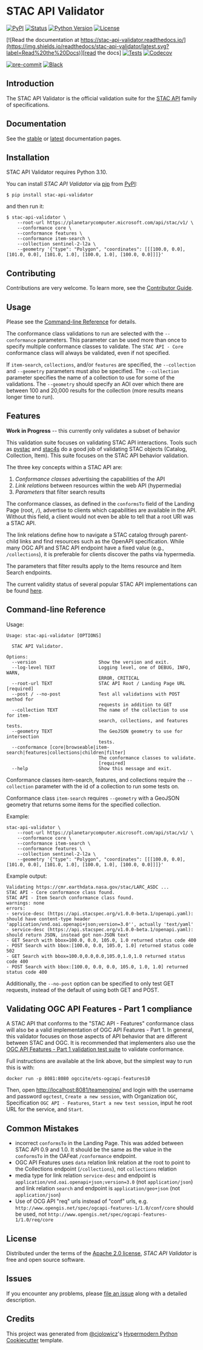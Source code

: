 # STAC API Validator

[![PyPI](https://img.shields.io/pypi/v/stac-api-validator.svg)][pypi_]
[![Status](https://img.shields.io/pypi/status/stac-api-validator.svg)][status]
[![Python Version](https://img.shields.io/pypi/pyversions/stac-api-validator)][python version]
[![License](https://img.shields.io/pypi/l/stac-api-validator)][license]

[![Read the documentation at https://stac-api-validator.readthedocs.io/](https://img.shields.io/readthedocs/stac-api-validator/latest.svg?label=Read%20the%20Docs)][read the docs]
[![Tests](https://github.com/stac-utils/stac-api-validator/workflows/Tests/badge.svg)][tests]
[![Codecov](https://codecov.io/gh/stac-utils/stac-api-validator/branch/main/graph/badge.svg)][codecov]

[![pre-commit](https://img.shields.io/badge/pre--commit-enabled-brightgreen?logo=pre-commit&logoColor=white)][pre-commit]
[![Black](https://img.shields.io/badge/code%20style-black-000000.svg)][black]

[pypi_]: https://pypi.org/project/stac-api-validator/
[status]: https://pypi.org/project/stac-api-validator/
[python version]: https://pypi.org/project/stac-api-validator
[read the docs]: https://stac-api-validator.readthedocs.io/
[tests]: https://github.com/stac-utils/stac-api-validator/actions?workflow=Tests
[codecov]: https://app.codecov.io/gh/stac-utils/stac-api-validator
[pre-commit]: https://github.com/pre-commit/pre-commit
[black]: https://github.com/psf/black

## Introduction

The STAC API Validator is the official validation suite for the
[STAC API](https://github.com/radiantearth/stac-api-spec/) family of specifications.

## Documentation

See the [stable](https://stac-api-validator.readthedocs.io/en/stable/) or
[latest](https://stac-api-validator.readthedocs.io/en/latest) documentation pages.

## Installation

STAC API Validator requires Python 3.10.

You can install _STAC API Validator_ via [pip] from [PyPI]:

```console
$ pip install stac-api-validator
```

and then run it:

```console
$ stac-api-validator \
    --root-url https://planetarycomputer.microsoft.com/api/stac/v1/ \
    --conformance core \
    --conformance features \
    --conformance item-search \
    --collection sentinel-2-l2a \
    --geometry '{"type": "Polygon", "coordinates": [[[100.0, 0.0], [101.0, 0.0], [101.0, 1.0], [100.0, 1.0], [100.0, 0.0]]]}'
```

## Contributing

Contributions are very welcome.
To learn more, see the [Contributor Guide].

## Usage

Please see the [Command-line Reference] for details.

The conformance class validations to run are selected with the `--conformance` parameters. This parameter
can be used more than once to specify multiple conformance classes to validate. The `STAC API - Core` conformance
class will always be validated, even if not specified.

If `item-search`, `collections`, and/or `features` are specified, the `--collection` and `--geometry` parameters must also
be specified. The `--collection` parameter specifies the name of a collection to use for some of the validations.
The `--geometry` should specify an AOI over which there are between 100 and 20,000 results for the collection (more
results means longer time to run).

## Features

**Work in Progress** -- this currently only validates a subset of behavior

This validation suite focuses on validating STAC API interactions. Tools such as
[pystac](https://github.com/stac-utils/pystac) and [stac4s](https://github.com/azavea/stac4s) do a
good job of validating STAC objects (Catalog, Collection, Item). This suite focuses on the STAC API behavior
validation.

The three key concepts within a STAC API are:

1. _Conformance classes_ advertising the capabilities of the API
2. _Link relations_ between resources within the web API (hypermedia)
3. _Parameters_ that filter search results

The conformance classes, as defined in the `conformsTo` field of the Landing Page (root, `/`), advertise to
clients which capabilities are available in the API. Without this field, a client would not even be able to tell that a
root URI was a STAC API.

The link relations define how to navigate a STAC catalog through parent-child links and find resources such as the OpenAPI specification. While many OGC API and STAC API endpoint have a fixed value (e.g., `/collections`), it is preferable for clients discover the paths via hypermedia.

The parameters that filter results apply to the Items resource and Item Search endpoints.

The current validity status of several popular STAC API implementations can be found [here](COMPLIANCE_REPORT.md).

## Command-line Reference

Usage:

```
Usage: stac-api-validator [OPTIONS]

  STAC API Validator.

Options:
  --version                       Show the version and exit.
  --log-level TEXT                Logging level, one of DEBUG, INFO, WARN,
                                  ERROR, CRITICAL
  --root-url TEXT                 STAC API Root / Landing Page URL  [required]
  --post / --no-post              Test all validations with POST method for
                                  requests in addition to GET
  --collection TEXT               The name of the collection to use for item-
                                  search, collections, and features tests.
  --geometry TEXT                 The GeoJSON geometry to use for intersection
                                  tests.
  --conformance [core|browseable|item-search|features|collections|children|filter]
                                  The conformance classes to validate.
                                  [required]
  --help                          Show this message and exit.
```

Conformance classes item-search, features, and collections require the `--collection` parameter with the id of a
collection to run some tests on.

Conformance class `item-search` requires `--geometry` with a GeoJSON geometry that returns some items for
the specified collection.

Example:

```
stac-api-validator \
    --root-url https://planetarycomputer.microsoft.com/api/stac/v1/ \
    --conformance core \
    --conformance item-search \
    --conformance features \
    --collection sentinel-2-l2a \
    --geometry '{"type": "Polygon", "coordinates": [[[100.0, 0.0], [101.0, 0.0], [101.0, 1.0], [100.0, 1.0], [100.0, 0.0]]]}'
```

Example output:

```
Validating https://cmr.earthdata.nasa.gov/stac/LARC_ASDC ...
STAC API - Core conformance class found.
STAC API - Item Search conformance class found.
warnings: none
errors:
- service-desc (https://api.stacspec.org/v1.0.0-beta.1/openapi.yaml): should have content-type header 'application/vnd.oai.openapi+json;version=3.0'', actually 'text/yaml'
- service-desc (https://api.stacspec.org/v1.0.0-beta.1/openapi.yaml): should return JSON, instead got non-JSON text
- GET Search with bbox=100.0, 0.0, 105.0, 1.0 returned status code 400
- POST Search with bbox:[100.0, 0.0, 105.0, 1.0] returned status code 502
- GET Search with bbox=100.0,0.0,0.0,105.0,1.0,1.0 returned status code 400
- POST Search with bbox:[100.0, 0.0, 0.0, 105.0, 1.0, 1.0] returned status code 400
```

Additionally, the `--no-post` option can be specified to only test GET requests, instead of the default of using
both GET and POST.

## Validating OGC API Features - Part 1 compliance

A STAC API that conforms to the "STAC API - Features" conformance class will also be a valid implementation
of OGC API Features - Part 1. In general, this validator focuses on those aspects of API behavior that are
different between STAC and OGC. It is recommended that implementers also use the [OGC API Features - Part 1
validation test suite](https://cite.opengeospatial.org/teamengine/about/ogcapi-features-1.0/1.0/site/) to
validate conformance.

Full instructions are available at the link above, but the simplest way to run this is with:

```
docker run -p 8081:8080 ogccite/ets-ogcapi-features10
```

Then, open [http://localhost:8081/teamengine/](http://localhost:8081/teamengine/) and login with the
username and password `ogctest`, `Create a new session`, with Organization `OGC`, Specification `OGC API - Features`, `Start a new test session`, input he root URL for the service, and `Start`.

## Common Mistakes

- incorrect `conformsTo` in the Landing Page. This was added between STAC API 0.9 and 1.0. It should be the same as the value in the `conformsTo` in the OAFeat `/conformance` endpoint.
- OGC API Features uses `data` relation link relation at the root to point to the Collections endpoint (`/collections`), not `collections` relation
- media type for link relation `service-desc` and endpoint is `application/vnd.oai.openapi+json;version=3.0` (not `application/json`) and link relation `search` and endpoint is `application/geo+json` (not `application/json`)
- Use of OCG API "req" urls instead of "conf" urls, e.g. `http://www.opengis.net/spec/ogcapi-features-1/1.0/conf/core` should be used, not `http://www.opengis.net/spec/ogcapi-features-1/1.0/req/core`

## License

Distributed under the terms of the [Apache 2.0 license][license],
_STAC API Validator_ is free and open source software.

## Issues

If you encounter any problems,
please [file an issue] along with a detailed description.

## Credits

This project was generated from [@cjolowicz]'s [Hypermodern Python Cookiecutter] template.

[@cjolowicz]: https://github.com/cjolowicz
[pypi]: https://pypi.org/
[hypermodern python cookiecutter]: https://github.com/cjolowicz/cookiecutter-hypermodern-python
[file an issue]: https://github.com/stac-utils/stac-api-validator/issues
[pip]: https://pip.pypa.io/

<!-- github-only -->

[license]: https://github.com/stac-utils/stac-api-validator/blob/main/LICENSE
[contributor guide]: https://github.com/stac-utils/stac-api-validator/blob/main/CONTRIBUTING.md
[command-line reference]: https://stac-api-validator.readthedocs.io/en/latest/usage.html
